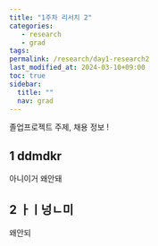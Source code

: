 ```yaml
---
title: "1주차 리서치 2"
categories: 
   - research
   - grad
tags: 
permalink: /research/day1-research2
last_modified_at: 2024-03-10+09:00
toc: true
sidebar:
  title: ""
  nav: grad
---
```

졸업프로젝트 주제, 채용 정보 !


## 1 ddmdkr
아니이거 왜안돼

## 2 ㅏㅣ넝ㄴ미
왜안되
